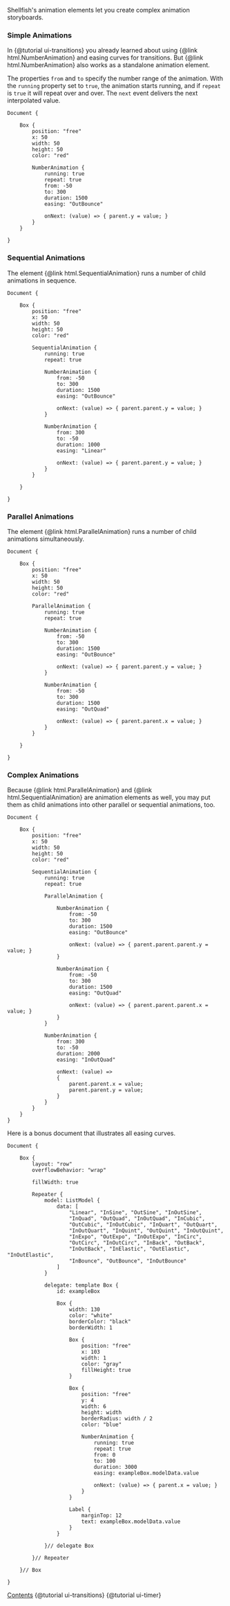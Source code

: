 Shellfish's animation elements let you create complex animation storyboards.

### Simple Animations

In {@tutorial ui-transitions} you already learned about using {@link html.NumberAnimation}
and easing curves for transitions. But {@link html.NumberAnimation} also works as
a standalone animation element.

The properties `from` and `to` specify the number range of the animation. With
the `running` property set to `true`, the animation starts running, and if
`repeat` is `true` it will repeat over and over.
The `next` event delivers the next interpolated value.

```
Document {

    Box {
        position: "free"
        x: 50
        width: 50
        height: 50
        color: "red"

        NumberAnimation {
            running: true
            repeat: true
            from: -50
            to: 300
            duration: 1500
            easing: "OutBounce"

            onNext: (value) => { parent.y = value; }
        }
    }

}
```

### Sequential Animations

The element {@link html.SequentialAnimation} runs a number of child animations in
sequence.

```
Document {

    Box {
        position: "free"
        x: 50
        width: 50
        height: 50
        color: "red"

        SequentialAnimation {
            running: true
            repeat: true

            NumberAnimation {
                from: -50
                to: 300
                duration: 1500
                easing: "OutBounce"

                onNext: (value) => { parent.parent.y = value; }
            }

            NumberAnimation {
                from: 300
                to: -50
                duration: 1000
                easing: "Linear"

                onNext: (value) => { parent.parent.y = value; }
            }
        }

    }

}
```

### Parallel Animations

The element {@link html.ParallelAnimation} runs a number of child animations simultaneously.

```
Document {

    Box {
        position: "free"
        x: 50
        width: 50
        height: 50
        color: "red"

        ParallelAnimation {
            running: true
            repeat: true

            NumberAnimation {
                from: -50
                to: 300
                duration: 1500
                easing: "OutBounce"

                onNext: (value) => { parent.parent.y = value; }
            }

            NumberAnimation {
                from: -50
                to: 300
                duration: 1500
                easing: "OutQuad"

                onNext: (value) => { parent.parent.x = value; }
            }
        }

    }

}
```

### Complex Animations

Because {@link html.ParallelAnimation} and {@link html.SequentialAnimation} are
animation elements as well, you may put them as child animations into other parallel
or sequential animations, too.

```
Document {

    Box {
        position: "free"
        x: 50
        width: 50
        height: 50
        color: "red"

        SequentialAnimation {
            running: true
            repeat: true

            ParallelAnimation {

                NumberAnimation {
                    from: -50
                    to: 300
                    duration: 1500
                    easing: "OutBounce"

                    onNext: (value) => { parent.parent.parent.y = value; }
                }

                NumberAnimation {
                    from: -50
                    to: 300
                    duration: 1500
                    easing: "OutQuad"

                    onNext: (value) => { parent.parent.parent.x = value; }
                }
            }

            NumberAnimation {
                from: 300
                to: -50
                duration: 2000
                easing: "InOutQuad"

                onNext: (value) =>
                {
                    parent.parent.x = value;
                    parent.parent.y = value;
                }
            }
        }
    }
}
```



Here is a bonus document that illustrates all easing curves.

```
Document {

    Box {
        layout: "row"
        overflowBehavior: "wrap"

        fillWidth: true

        Repeater {
            model: ListModel {
                data: [
                    "Linear", "InSine", "OutSine", "InOutSine",
                    "InQuad", "OutQuad", "InOutQuad", "InCubic",
                    "OutCubic", "InOutCubic", "InQuart", "OutQuart",
                    "InOutQuart", "InQuint", "OutQuint", "InOutQuint",
                    "InExpo", "OutExpo", "InOutExpo", "InCirc",
                    "OutCirc", "InOutCirc", "InBack", "OutBack",
                    "InOutBack", "InElastic", "OutElastic", "InOutElastic",
                    "InBounce", "OutBounce", "InOutBounce"
                ]
            }

            delegate: template Box {
                id: exampleBox
                
                Box {
                    width: 130
                    color: "white"
                    borderColor: "black"
                    borderWidth: 1

                    Box {
                        position: "free"
                        x: 103
                        width: 1
                        color: "gray"
                        fillHeight: true
                    }

                    Box {
                        position: "free"
                        y: 4
                        width: 6
                        height: width
                        borderRadius: width / 2
                        color: "blue"

                        NumberAnimation {
                            running: true
                            repeat: true
                            from: 0
                            to: 100
                            duration: 3000
                            easing: exampleBox.modelData.value
                            
                            onNext: (value) => { parent.x = value; }
                        }
                    }

                    Label {
                        marginTop: 12
                        text: exampleBox.modelData.value
                    }
                }

            }// delegate Box

        }// Repeater

    }// Box

}
```

<div class="navstrip">
<span class="go-home"><a href="index.html">Contents</a></span>
<span class="go-previous">{@tutorial ui-transitions}</span>
<span class="go-next">{@tutorial ui-timer}</span>
</div>